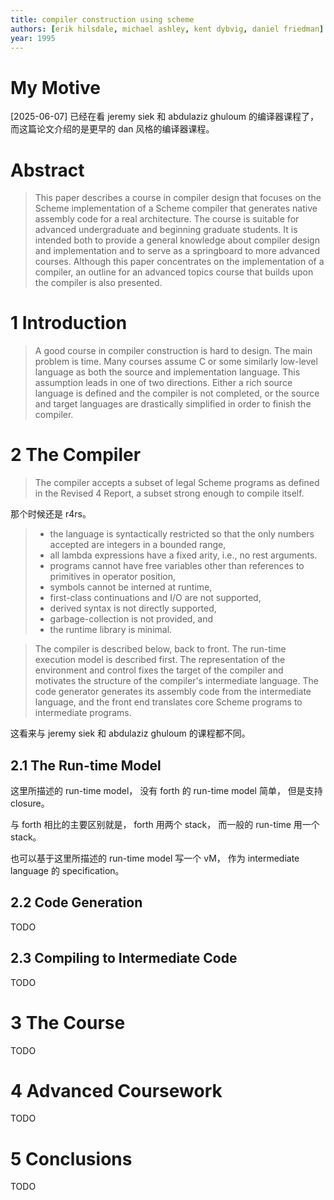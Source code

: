 ```yaml
---
title: compiler construction using scheme
authors: [erik hilsdale, michael ashley, kent dybvig, daniel friedman]
year: 1995
---
```


# My Motive

[2025-06-07] 已经在看 jeremy siek
和 abdulaziz ghuloum 的编译器课程了，
而这篇论文介绍的是更早的 dan 风格的编译器课程。

# Abstract

>  This paper describes a course in compiler design that focuses on
>  the Scheme implementation of a Scheme compiler that generates
>  native assembly code for a real architecture. The course is
>  suitable for advanced undergraduate and beginning graduate
>  students. It is intended both to provide a general knowledge about
>  compiler design and implementation and to serve as a springboard to
>  more advanced courses. Although this paper concentrates on the
>  implementation of a compiler, an outline for an advanced topics
>  course that builds upon the compiler is also presented.

# 1 Introduction

> A good course in compiler construction is hard to design. The main
> problem is time. Many courses assume C or some similarly low-level
> language as both the source and implementation language.  This
> assumption leads in one of two directions. Either a rich source
> language is defined and the compiler is not completed, or the source
> and target languages are drastically simplified in order to finish
> the compiler.

# 2 The Compiler

> The compiler accepts a subset of legal Scheme programs as defined in
> the Revised 4 Report, a subset strong enough to compile itself.

那个时候还是 r4rs。

> - the language is syntactically restricted so that
>   the only numbers accepted are integers in a bounded range,
> - all lambda expressions have a fixed arity, i.e., no rest arguments.
> - programs cannot have free variables other than
>   references to primitives in operator position,
> - symbols cannot be interned at runtime,
> - first-class continuations and I/O are not supported,
> - derived syntax is not directly supported,
> - garbage-collection is not provided, and
> - the runtime library is minimal.

> The compiler is described below, back to front. The run-time
> execution model is described first.  The representation of the
> environment and control fixes the target of the compiler and
> motivates the structure of the compiler's intermediate language.
> The code generator generates its assembly code from the intermediate
> language, and the front end translates core Scheme programs to
> intermediate programs.

这看来与 jeremy siek 和 abdulaziz ghuloum 的课程都不同。

## 2.1 The Run-time Model

这里所描述的 run-time model，
没有 forth 的 run-time model 简单，
但是支持 closure。

与 forth 相比的主要区别就是，
forth 用两个 stack，
而一般的 run-time 用一个 stack。

也可以基于这里所描述的 run-time model 写一个 vM，
作为 intermediate language 的 specification。

## 2.2 Code Generation

TODO

## 2.3 Compiling to Intermediate Code

TODO

# 3 The Course

TODO

# 4 Advanced Coursework

TODO

# 5 Conclusions

TODO
